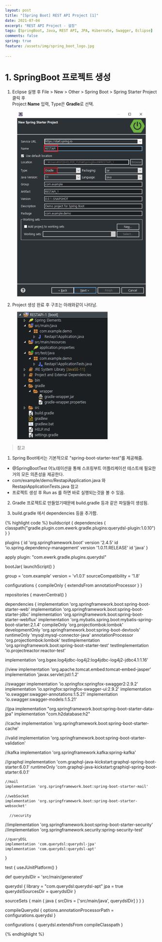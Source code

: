 ```yaml
---
layout: post
title: "[Spring Boot] REST API Project [1]"
date: 2021-07-04
excerpt: "REST API Project - 설정"
tags: [SpringBoot, Java, REST API, JPA, Hibernate, Swagger, Eclipse]
comments: false
spring: true
feature: /assets/img/spring_boot_logo.jpg

---
```


# 1. SpringBoot 프로젝트 생성

1. Eclipse 실행 후 File > New > Other > Spring Boot > Spring Starter Project 클릭 후 <br>
Project <b>Name</b> 입력, Type은 <b>Gradle</b>로 선택.

<figure>
	<img src="/assets/img/RestApi_post1.png">
</figure>
 
2. Project 생성 완료 후 구조는 아래와같이 나타남.
<figure>
	<img src="/assets/img/RestApi_post2.png">
</figure>

> 참고<br>
1) Spring Boot에서는 기본적으로 "spring-boot-starter-test"를 제공해줌. <br>
 * @SpringBootTest 어노테이션을 통해 스프링부트 어플리케이션 테스트에 필요한 거의 모든 의존성을 제공한다.
 * com/example/demo/RestapiApplication.java 와 RestapiApplicationTests.java 참고
 * 프로젝트 생성 후 Run as 를 하면 바로 실행되는것을 볼 수 있음. 
2) Gradle 프로젝트로 만들었기때문에 build.gradle 등과 같은 파일들이 생성됨. <br>

3. build.gradle 에서 dependencies 등을 추가함.
  
{% highlight code %} buildscript {
   dependencies {
       classpath("gradle.plugin.com.ewerk.gradle.plugins:querydsl-plugin:1.0.10")
   }
}

plugins {
   id 'org.springframework.boot' version '2.4.5'
   id 'io.spring.dependency-management' version '1.0.11.RELEASE'
   id 'java'
}

apply plugin: "com.ewerk.gradle.plugins.querydsl"

bootJar{
   launchScript()
}


group = 'com.example'
version = 'v1.0.1'
sourceCompatibility = '1.8'

configurations {
   compileOnly {
      extendsFrom annotationProcessor
   }
}

repositories {
   mavenCentral()
}

dependencies {
   implementation 'org.springframework.boot:spring-boot-starter-web'
   implementation 'org.springframework.boot:spring-boot-starter-jdbc'
   implementation 'org.springframework.boot:spring-boot-starter-webflux'
   implementation 'org.mybatis.spring.boot:mybatis-spring-boot-starter:2.1.4'
   compileOnly 'org.projectlombok:lombok'
   developmentOnly 'org.springframework.boot:spring-boot-devtools'
   runtimeOnly 'mysql:mysql-connector-java'
   annotationProcessor 'org.projectlombok:lombok'
   testImplementation 'org.springframework.boot:spring-boot-starter-test'
   testImplementation 'io.projectreactor:reactor-test'
   
   implementation 'org.bgee.log4jdbc-log4j2:log4jdbc-log4j2-jdbc4.1:1.16'
   
   //view
   implementation 'org.apache.tomcat.embed:tomcat-embed-jasper'
   implementation 'javax.servlet:jstl:1.2'
   
   //swagger
   implementation 'io.springfox:springfox-swagger2:2.9.2'
   implementation 'io.springfox:springfox-swagger-ui:2.9.2'
   implementation 'io.swagger:swagger-annotations:1.5.21'
   implementation 'io.swagger:swagger-models:1.5.21'
   
   //jpa
   implementation "org.springframework.boot:spring-boot-starter-data-jpa"
   implementation "com.h2database:h2"
   
   //cache
   implementation 'org.springframework.boot:spring-boot-starter-cache'

   //valid
   implementation 'org.springframework.boot:spring-boot-starter-validation'

   //kafka
   implementation 'org.springframework.kafka:spring-kafka'
   
   //graphql
   implementation 'com.graphql-java-kickstart:graphql-spring-boot-starter:6.0.1' 
    runtimeOnly 'com.graphql-java-kickstart:graphiql-spring-boot-starter:6.0.1'
    
    //mail
    implementation 'org.springframework.boot:spring-boot-starter-mail'
    
    //webSocket
    implementation 'org.springframework.boot:spring-boot-starter-websocket'
    
      //security
   //implementation 'org.springframework.boot:spring-boot-starter-security'
   //implementation 'org.springframework.security:spring-security-test'
    
       
    //queryDSL
    implementation 'com.querydsl:querydsl-jpa'
    implementation 'com.querydsl:querydsl-apt'
}

test {
   useJUnitPlatform()
}

def querydslDir = 'src/main/generated'

querydsl {
    library = "com.querydsl:querydsl-apt"
   jpa = true
   querydslSourcesDir = querydslDir
}

sourceSets {
   main {
       java {
          srcDirs = ['src/main/java', querydslDir]
          }
   }
}

compileQuerydsl {
    options.annotationProcessorPath = configurations.querydsl
}

configurations {
    querydsl.extendsFrom compileClasspath
}

{% endhighlight %}







 

